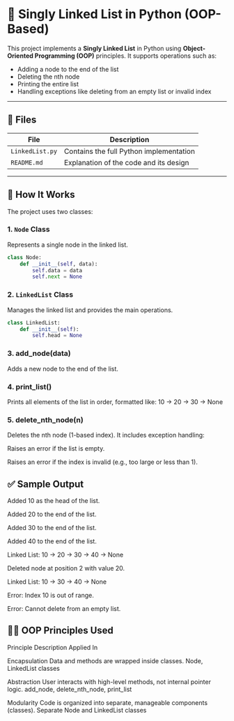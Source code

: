 # 🧠 Singly Linked List in Python (OOP-Based)

This project implements a **Singly Linked List** in Python using **Object-Oriented Programming (OOP)** principles. It supports operations such as:

- Adding a node to the end of the list
- Deleting the nth node
- Printing the entire list
- Handling exceptions like deleting from an empty list or invalid index

---

## 📁 Files

| File         | Description                                |
|--------------|--------------------------------------------|
| `LinkedList.py` | Contains the full Python implementation |
| `README.md`      | Explanation of the code and its design |

---

## 🔧 How It Works

The project uses two classes:

### 1. `Node` Class
Represents a single node in the linked list.

```python
class Node:
    def __init__(self, data):
        self.data = data
        self.next = None
```
### 2. `LinkedList` Class
Manages the linked list and provides the main operations.
```python
class LinkedList:
    def __init__(self):
        self.head = None
```

### 3. add_node(data)
Adds a new node to the end of the list.

### 4. print_list()
Prints all elements of the list in order, formatted like:
10 -> 20 -> 30 -> None
### 5. delete_nth_node(n)
Deletes the nth node (1-based index). It includes exception handling:

Raises an error if the list is empty.

Raises an error if the index is invalid (e.g., too large or less than 1).

## ✅ Sample Output

Added 10 as the head of the list.

Added 20 to the end of the list.

Added 30 to the end of the list.

Added 40 to the end of the list.

Linked List: 10 -> 20 -> 30 -> 40 -> None

Deleted node at position 2 with value 20.

Linked List: 10 -> 30 -> 40 -> None

Error: Index 10 is out of range.

Error: Cannot delete from an empty list.


## 👨‍🏫 OOP Principles Used
Principle	Description	Applied In

Encapsulation	Data and methods are wrapped inside classes.	Node, LinkedList classes

Abstraction	User interacts with high-level methods, not internal pointer logic.	add_node, delete_nth_node, print_list

Modularity	Code is organized into separate, manageable components (classes).	Separate Node and LinkedList classes
